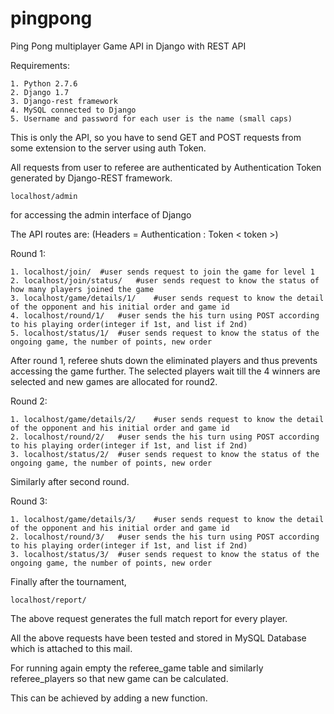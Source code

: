# pingpong
Ping Pong multiplayer Game API in Django with REST API

Requirements:

	1. Python 2.7.6
	2. Django 1.7
	3. Django-rest framework
	4. MySQL connected to Django
	5. Username and password for each user is the name (small caps)

This is only the API, so you have to send GET and POST requests from some extension to the server using auth Token.

All requests from user to referee are authenticated by Authentication Token generated by Django-REST framework.

`localhost/admin`

for accessing the admin interface of Django

The API routes are: (Headers = Authentication : Token < token >)

Round 1:

	1. localhost/join/	#user sends request to join the game for level 1
	2. localhost/join/status/	#user sends request to know the status of how many players joined the game
	3. localhost/game/details/1/	#user sends request to know the detail of the opponent and his initial order and game id
	4. localhost/round/1/	#user sends the his turn using POST according to his playing order(integer if 1st, and list if 2nd)
	5. localhost/status/1/	#user sends request to know the status of the ongoing game, the number of points, new order

After round 1, referee shuts down the eliminated players and thus prevents accessing the game further.
The selected players wait till the 4 winners are selected and new games are allocated for round2.

Round 2:

	1. localhost/game/details/2/	#user sends request to know the detail of the opponent and his initial order and game id
	2. localhost/round/2/	#user sends the his turn using POST according to his playing order(integer if 1st, and list if 2nd)
	3. localhost/status/2/	#user sends request to know the status of the ongoing game, the number of points, new order

Similarly after second round.

Round 3:

	1. localhost/game/details/3/	#user sends request to know the detail of the opponent and his initial order and game id
	2. localhost/round/3/	#user sends the his turn using POST according to his playing order(integer if 1st, and list if 2nd)
	3. localhost/status/3/	#user sends request to know the status of the ongoing game, the number of points, new order

Finally after the tournament,

`localhost/report/`

The above request generates the full match report for every player.

All the above requests have been tested and stored in MySQL Database which is attached to this mail.

For running again empty the referee_game table and similarly referee_players so that new game can be calculated.

This can be achieved by adding a new function.